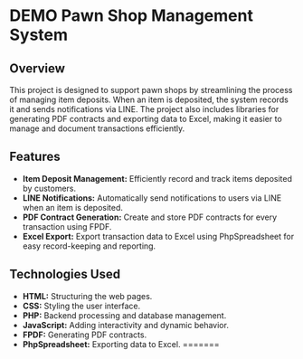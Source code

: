 # DEMO Pawn Shop Management System

## Overview
This project is designed to support pawn shops by streamlining the process of managing item deposits. When an item is deposited, the system records it and sends notifications via LINE. The project also includes libraries for generating PDF contracts and exporting data to Excel, making it easier to manage and document transactions efficiently.

## Features
- **Item Deposit Management:** Efficiently record and track items deposited by customers.
- **LINE Notifications:** Automatically send notifications to users via LINE when an item is deposited.
- **PDF Contract Generation:** Create and store PDF contracts for every transaction using FPDF.
- **Excel Export:** Export transaction data to Excel using PhpSpreadsheet for easy record-keeping and reporting.

## Technologies Used
- **HTML:** Structuring the web pages.
- **CSS:** Styling the user interface.
- **PHP:** Backend processing and database management.
- **JavaScript:** Adding interactivity and dynamic behavior.
- **FPDF:** Generating PDF contracts.
- **PhpSpreadsheet:** Exporting data to Excel.
=======
